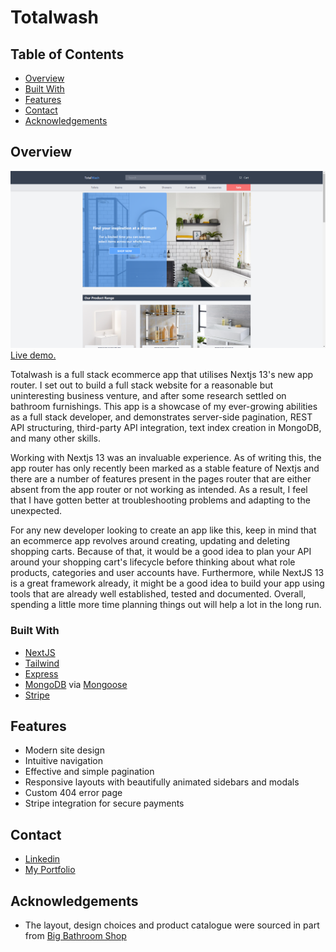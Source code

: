 # Totalwash 

## Table of Contents

- [Overview](#overview)
- [Built With](#built-with)
- [Features](#features)
- [Contact](#contact)
- [Acknowledgements](#acknowledgements)

## Overview

<!-- TODO: Add a screenshot of the live project.
    1. Link to a 'live demo.'
    2. Describe your overall experience in a couple of sentences.
    3. List a few specific technical things that you learned or improved on.
    4. Share any other tips or guidance for others attempting this or something similar.
 -->
![Totalwash catalog screenshot](./screenshots/totalwash-catalog.png?raw=true)
[Live demo.](https://totalwash.vercel.app/)

Totalwash is a full stack ecommerce app that utilises Nextjs 13's new app router. I set out to build a full stack website for a reasonable but uninteresting business venture, and after some research settled on bathroom furnishings. This app is a showcase of my ever-growing abilities as a full stack developer, and demonstrates server-side pagination, REST API structuring, third-party API integration, text index creation in MongoDB, and many other skills. 

Working with Nextjs 13 was an invaluable experience. As of writing this, the app router has only recently been marked as a stable feature of Nextjs and there are a number of features present in the pages router that are either absent from the app router or not working as intended. As a result, I feel that I have gotten better at troubleshooting problems and adapting to the unexpected.

For any new developer looking to create an app like this, keep in mind that an ecommerce app revolves around creating, updating and deleting shopping carts. Because of that, it would be a good idea to plan your API around your shopping cart's lifecycle before thinking about what role products, categories and user accounts have. Furthermore, while NextJS 13 is a great framework already, it might be a good idea to build your app using tools that are already well established, tested and documented. Overall, spending a little more time planning things out will help a lot in the long run. 

### Built With

<!-- TODO: List any MAJOR libraries/frameworks (e.g. React, Tailwind) with links to their homepages. -->
- [NextJS](https://nextjs.org/)
- [Tailwind](https://tailwindcss.com/)
- [Express](https://expressjs.com/)
- [MongoDB](https://www.mongodb.com/) via [Mongoose](https://mongoosejs.com/)
- [Stripe](https://stripe.com)

## Features

<!-- TODO: List what specific 'user problems' that this application solves. -->
- Modern site design
- Intuitive navigation 
- Effective and simple pagination 
- Responsive layouts with beautifully animated sidebars and modals
- Custom 404 error page
- Stripe integration for secure payments

## Contact

- [Linkedin](https://www.linkedin.com/in/david-slade-b0a90618a/)
- [My Portfolio](https://davidslade.dev/)

## Acknowledgements

<!-- TODO: List any blog posts, tutorials or plugins that you may have used to complete the project. Only list those that had a significant impact. Obviously, we all 'Google' stuff while working on our things, but maybe something in particular stood out as a 'major contributor' to your skill set for this project. -->
- The layout, design choices and product catalogue were sourced in part from [Big Bathroom Shop](https://www.bigbathroomshop.co.uk/)